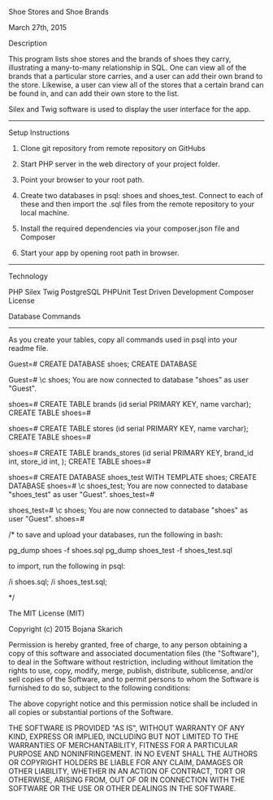 Shoe Stores and Shoe Brands

March 27th, 2015

Description

This program lists shoe stores and the brands of shoes they carry, illustrating a many-to-many relationship in SQL. One can view all of the brands that a particular store carries, and a user can add their own brand to the store. Likewise, a user can view all of the stores that a certain brand can be found in, and can add their own store to the list.

Silex and Twig software is used to display the user interface for the app. 

***************

Setup Instructions

1. Clone git repository from remote repository on GitHubs

2. Start PHP server in the web directory of your project folder. 

3. Point your browser to your root path. 

4. Create two databases in psql: shoes and shoes_test. Connect to each of these and then import the .sql files from the remote repository to your local machine. 

5. Install the required dependencies via your composer.json file and Composer

6. Start your app by opening root path in browser.



***************

Technology

PHP
Silex
Twig
PostgreSQL
PHPUnit
Test Driven Development
Composer
License

Database Commands

****************
As you create your tables, copy all commands used in psql into your readme file.

Guest=# CREATE DATABASE shoes;
CREATE DATABASE

Guest=# \c shoes;
You are now connected to database "shoes" as user "Guest".

shoes=# CREATE TABLE brands (id serial PRIMARY KEY, name varchar);
CREATE TABLE
shoes=#

shoes=# CREATE TABLE stores (id serial PRIMARY KEY, name varchar);
CREATE TABLE
shoes=#

shoes=# CREATE TABLE brands_stores (id serial PRIMARY KEY, brand_id int, store_id int, );
CREATE TABLE
shoes=#

shoes=# CREATE DATABASE shoes_test WITH TEMPLATE shoes;
CREATE DATABASE
shoes=# \c shoes_test;
You are now connected to database "shoes_test" as user "Guest".
shoes_test=#

shoes_test=# \c shoes;
You are now connected to database "shoes" as user "Guest".
shoes=#

/* to save and upload your databases, run the following in bash:

pg_dump shoes -f shoes.sql
pg_dump shoes_test -f shoes_test.sql

to import, run the following in psql:

/i shoes.sql;
/i shoes_test.sql;

*/


The MIT License (MIT)

Copyright (c) 2015 Bojana Skarich

Permission is hereby granted, free of charge, to any person obtaining a copy of this software and associated documentation files (the "Software"), to deal in the Software without restriction, including without limitation the rights to use, copy, modify, merge, publish, distribute, sublicense, and/or sell copies of the Software, and to permit persons to whom the Software is furnished to do so, subject to the following conditions:

The above copyright notice and this permission notice shall be included in all copies or substantial portions of the Software.

THE SOFTWARE IS PROVIDED "AS IS", WITHOUT WARRANTY OF ANY KIND, EXPRESS OR IMPLIED, INCLUDING BUT NOT LIMITED TO THE WARRANTIES OF MERCHANTABILITY, FITNESS FOR A PARTICULAR PURPOSE AND NONINFRINGEMENT. IN NO EVENT SHALL THE AUTHORS OR COPYRIGHT HOLDERS BE LIABLE FOR ANY CLAIM, DAMAGES OR OTHER LIABILITY, WHETHER IN AN ACTION OF CONTRACT, TORT OR OTHERWISE, ARISING FROM, OUT OF OR IN CONNECTION WITH THE SOFTWARE OR THE USE OR OTHER DEALINGS IN THE SOFTWARE.
